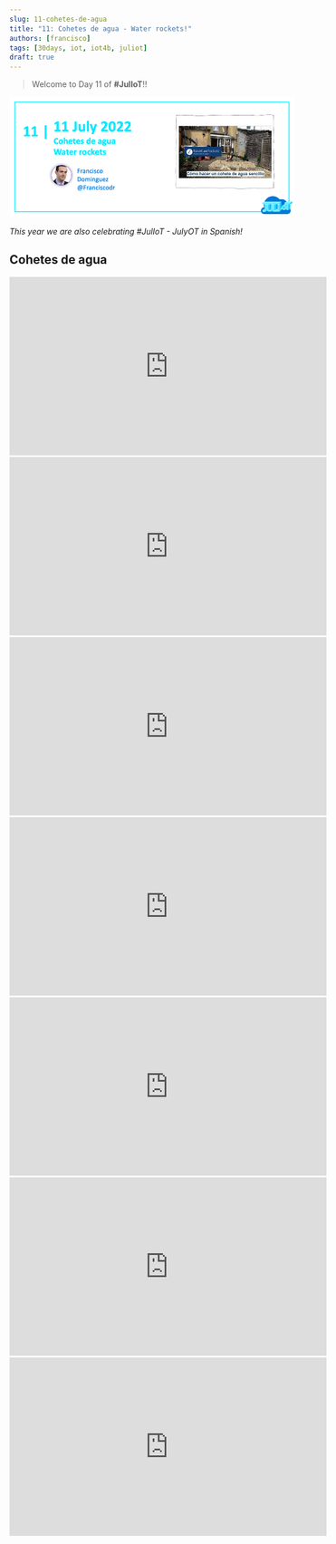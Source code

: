 ```yaml
---
slug: 11-cohetes-de-agua
title: "11: Cohetes de agua - Water rockets!"
authors: [francisco]
tags: [30days, iot, iot4b, juliot]
draft: true
---
```


<head>
  <meta name="twitter:url" content="https://julyot.dev/blog/11-cohetes-de-agua" />
  <meta name="twitter:title" content="Cohetes de agua - Water rockets" />
  <meta name="twitter:description" content="" />
  <meta name="twitter:image" content="https://julyot.dev/img/png/JulyOT-banner-11-cohetes-de-agua.png" />
  <meta name="twitter:card" content="summary_large_image" />
  <meta name="twitter:creator" content="@Franciscodr" />
  <meta name="twitter:site" content="@AzureAdvocates" /> 
  <link rel="canonical" href="https://julyot.dev/blog/11-cohetes-de-agua" />
</head>

> Welcome to Day 11 of **#JulIoT**!!

![Welcome banner](/img/png/JulyOT-banner-11-cohetes-de-agua.png)

_This year we are also celebrating #JulIoT - JulyOT in Spanish!_

## Cohetes de agua

<iframe width="560" height="315" src="https://www.youtube.com/embed/C5G8b00kDKo" title="YouTube video player" frameborder="0" allow="accelerometer; autoplay; clipboard-write; encrypted-media; gyroscope; picture-in-picture" allowfullscreen></iframe>

<iframe width="560" height="315" src="https://www.youtube.com/embed/r3aAcTf5RU0" title="YouTube video player" frameborder="0" allow="accelerometer; autoplay; clipboard-write; encrypted-media; gyroscope; picture-in-picture" allowfullscreen></iframe>

<iframe width="560" height="315" src="https://www.youtube.com/embed/4GGwC14PO_k" title="YouTube video player" frameborder="0" allow="accelerometer; autoplay; clipboard-write; encrypted-media; gyroscope; picture-in-picture" allowfullscreen></iframe>

<iframe width="560" height="315" src="https://www.youtube.com/embed/sznkx21Y2Eg" title="YouTube video player" frameborder="0" allow="accelerometer; autoplay; clipboard-write; encrypted-media; gyroscope; picture-in-picture" allowfullscreen></iframe>

<iframe width="560" height="315" src="https://www.youtube.com/embed/6DkI61BpZuc" title="YouTube video player" frameborder="0" allow="accelerometer; autoplay; clipboard-write; encrypted-media; gyroscope; picture-in-picture" allowfullscreen></iframe>

<iframe width="560" height="315" src="https://www.youtube.com/embed/xw_YkiJrFGs" title="YouTube video player" frameborder="0" allow="accelerometer; autoplay; clipboard-write; encrypted-media; gyroscope; picture-in-picture" allowfullscreen></iframe>

<iframe width="560" height="315" src="https://www.youtube.com/embed/IzD6kzDOr1E" title="YouTube video player" frameborder="0" allow="accelerometer; autoplay; clipboard-write; encrypted-media; gyroscope; picture-in-picture" allowfullscreen></iframe>
